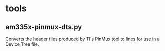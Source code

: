tools
=====

am335x-pinmux-dts.py
--------------------
Converts the header files produced by TI's PinMux tool to lines for
use in a Device Tree file.

